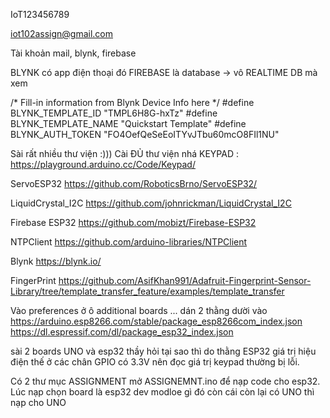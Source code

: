IoT123456789

iot102assign@gmail.com

Tài khoản mail, blynk, firebase

BLYNK có app điện thoại đó
FIREBASE là database -> vô REALTIME DB mà xem

/* Fill-in information from Blynk Device Info here */
#define BLYNK_TEMPLATE_ID           "TMPL6H8G-hxTz"
#define BLYNK_TEMPLATE_NAME         "Quickstart Template"
#define BLYNK_AUTH_TOKEN            "FO4OefQeSeEoITYvJTbu60mcO8FIl1NU"

Sài rất nhiều thư viện :))) Cài ĐỦ thư viện nhá
KEYPAD : https://playground.arduino.cc/Code/Keypad/

ServoESP32 https://github.com/RoboticsBrno/ServoESP32/

LiquidCrystal_I2C https://github.com/johnrickman/LiquidCrystal_I2C

Firebase ESP32 https://github.com/mobizt/Firebase-ESP32

NTPClient https://github.com/arduino-libraries/NTPClient

Blynk https://blynk.io/

FingerPrint https://github.com/AsifKhan991/Adafruit-Fingerprint-Sensor-Library/tree/template_transfer_feature/examples/template_transfer


Vào preferences ở ô additional boards ... dán 2 thằng dười vào 
https://arduino.esp8266.com/stable/package_esp8266com_index.json
https://dl.espressif.com/dl/package_esp32_index.json

sài 2 boards UNO và esp32
thầy hỏi tại sao thì do thằng ESP32 giá trị hiệu điện thế ở các chân GPIO có 3.3V nên đọc giá trị keypad thường bị lỗi.

Có 2 thư mục 
ASSIGNMENT mở ASSIGNEMNT.ino để nạp code cho esp32. Lúc nạp chọn board là esp32 dev modloe gì đó
còn cái còn lại có UNO thì nạp cho UNO


